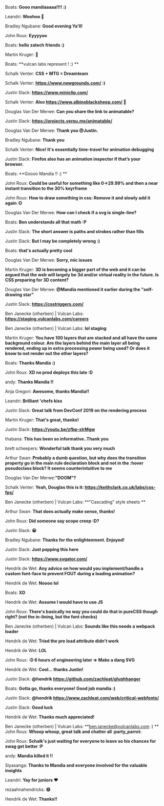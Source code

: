 Boats: **Gooo mandiaaaaa!!!! :)**

Leandri: **Woohoo 🥳**

Bradley Ngubane: **Good evening Ya'll!**

John Roux: **Eyyyyoo**

Boats: **hello zatech friends :)**

Martin Kruger: **👋**

Boats: **vulcan labs represent ! :) **

Schalk Venter: **CSS + MTG = Dreamteam**

Schalk Venter: **https://www.newgrounds.com/ :)**

Justin Slack: **https://www.miniclip.com/**

Schalk Venter: **Also https://www.albinoblacksheep.com/ 🐑**

Douglas Van Der Merwe: **Can you share the link to animatable?**

Justin Slack: **https://projects.verou.me/animatable/**

Douglas Van Der Merwe: **Thank you @Justin.**

Bradley Ngubane: **Thank you**

Schalk Venter: **Nice! It's essentially time-travel for animation debugging**

Justin Slack: **Firefox also has an animation inspector if that’s your browser.**

Boats: **Goooo Mandia !! :) **

John Roux: **Could be useful for something like 0->29.99% and then a near instant transition to the 30% keyrframe**

John Roux: **How to draw something in css: Remove it and slowly add it again :D**

Douglas Van Der Merwe: **How can I check if a svg is single-line?**

Boats: **Ben understands all that math :P**

Justin Slack: **The short answer is paths and strokes rather than fills**

Justin Slack: **But I may be completely wrong :)**

Boats: **that's actually pretty cool**

Douglas Van Der Merwe: **Sorry, mic issues**

Martin Kruger: **3D is becoming a bigger part of the web and it can be argued that the web will largely be 3d and/or virtual reality in the future. Is CSS preparing for 3D content?**

Douglas Van Der Merwe: **@Mandia mentioned it earlier during the "self-drawing star"**

Justin Slack: **https://csstriggers.com/**

Ben Janecke (otherben) | Vulcan Labs: **https://staging.vulcanlabs.com/careers**

Ben Janecke (otherben) | Vulcan Labs: **lol staging**

Martin Kruger: **You have 100 layers that are stacked and all have the same background colour. Are the layers behind the main layer all being rendered, ending up in extra processing power being used? Or does it know to not render out the other layers?**

Boats: **Thanks Mandia :)**

John Roux: **XD no prod deploys this late :D**

andy: **Thanks Mandia !!**

Anja Gregori: **Awesome, thanks Mandia!!**

Leandri: **Brilliant 'chefs kiss**

Justin Slack: **Great talk from DevConf 2019 on the rendering process**

Martin Kruger: **That's great, thanks!**

Justin Slack: **https://youtu.be/zfbp-xlrMgw**

thabana: **This has been so informative..Thank you**

brett scheepers: **Wonderful talk thank you very much**

Arthur Swan: **Probably a dumb question, but why does the transition property go in the main rule declaration block and not in the :hover pseudoclass block? It seems counterintuitive to me**

Douglas Van Der Merwe:**"DOOM"?**

Schalk Venter: **Yeah, Douglas this is it: https://keithclark.co.uk/labs/css-fps/**

Ben Janecke (otherben) | Vulcan Labs: **"Cascading" style sheets **

Arthur Swan: **That does actually make sense, thanks!**

John Roux: **Did someone say scope creep :D?**

Justin Slack: **😀**

Bradley Ngubane: **Thanks for the enlightenment. Enjoyed!**

Justin Slack: **Just popping this here**

Justin Slack: **https://www.svgator.com/**

Hendrik de Wet: **Any advice on how would you implement/handle a custom font-face to prevent FOUT during a loading animation?**

Hendrik de Wet: **Noooo lol**

Boats: **XD**

Hendrik de Wet: **Assume I would have to use JS**

John Roux: **There's basically no way you could do that in pureCSS though right? (not the in-lining, but the font checks)**
	
Ben Janecke (otherben) | Vulcan Labs: **Sounds like this needs a webpack loader**

Hendrik de Wet: **Tried the pre load attribute didn't work**

Hendrik de Wet: **LOL**

John Roux: **:D 6 hours of engineering later => Make a dang SVG**

Hendrik de Wet: **Cool... thanks Justin!**

Justin Slack: **@hendrik https://github.com/zachleat/glyphhanger**

Boats: **Gotta go, thanks everyone! Good job mandia :)**

Justin Slack: **@hendrik https://www.zachleat.com/web/critical-webfonts/**

Justin Slack: **Good luck**

Hendrik de Wet: **Thanks much appreciated!**

Ben Janecke (otherben) | Vulcan Labs: **ben.janecke@vulcanlabs.com :)
**
John Roux: **Whoop whoop, great talk and chatter all :party_parrot:**

John Roux: **Schalk's just waiting for everyone to leave so his chances for swag get better :P**

andy: **Mandia killed it !!**

Siyasanga: **Thanks to Mandia and everyone involved for the valuable insights**

Leandri: **Yay for juniors ❤️**

rezaahnahendricks: **😄**

Hendrik de Wet: **Thanks!!**
